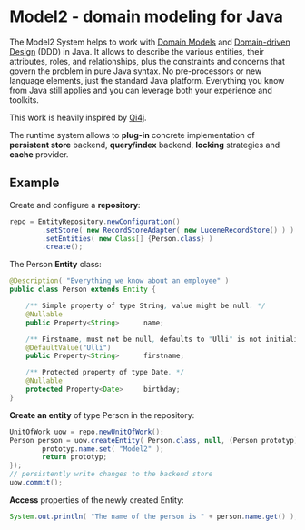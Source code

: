 # Model2 - domain modeling for Java

The Model2 System helps to work with [Domain Models](http://en.wikipedia.org/wiki/Domain_model) and [Domain-driven Design](http://en.wikipedia.org/wiki/Domain-driven_design) (DDD) in Java. It allows to describe the various entities, their attributes, roles, and relationships, plus the constraints and concerns that govern the problem in pure Java syntax. No pre-processors or new language elements, just the standard Java platform. Everything you know from Java still applies and you can leverage both your experience and toolkits.

This work is heavily inspired by [Qi4j](http://qi4j.org/).

The runtime system allows to **plug-in** concrete implementation of **persistent store** backend, **query/index** backend, **locking** strategies and **cache** provider.

## Example

Create and configure a **repository**:

```java
repo = EntityRepository.newConfiguration()
        .setStore( new RecordStoreAdapter( new LuceneRecordStore() ) )
        .setEntities( new Class[] {Person.class} )
        .create();
```

The Person **Entity** class:
```java
@Description( "Everything we know about an employee" )
public class Person extends Entity {

    /** Simple property of type String, value might be null. */
    @Nullable
    public Property<String>      name;

    /** Firstname, must not be null, defaults to "Ulli" is not initialized. */
    @DefaultValue("Ulli")
    public Property<String>      firstname;

    /** Protected property of type Date. */
    @Nullable
    protected Property<Date>     birthday;
}
```

**Create an entity** of type Person in the repository:
```java
UnitOfWork uow = repo.newUnitOfWork();
Person person = uow.createEntity( Person.class, null, (Person prototyp) -> {
        prototyp.name.set( "Model2" );
        return prototyp;
});
// persistently write changes to the backend store
uow.commit();
```

**Access** properties of the newly created Entity:
```java
System.out.println( "The name of the person is " + person.name.get() );
```
